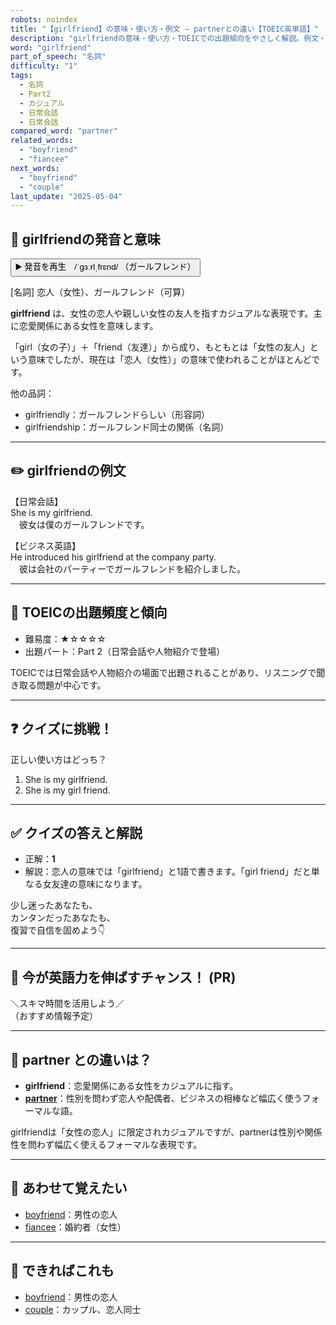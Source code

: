 ```yaml
---
robots: noindex
title: "【girlfriend】の意味・使い方・例文 ― partnerとの違い【TOEIC英単語】"
description: "girlfriendの意味・使い方・TOEICでの出題傾向をやさしく解説。例文・クイズ付きでpartnerとの違いもわかりやすく学べます。"
word: "girlfriend"
part_of_speech: "名詞"
difficulty: "1"
tags:
  - 名詞
  - Part2
  - カジュアル
  - 日常会話
  - 日常会話
compared_word: "partner"
related_words:
  - "boyfriend"
  - "fiancee"
next_words:
  - "boyfriend"
  - "couple"
last_update: "2025-05-04"
---
```


## 🔰 girlfriendの発音と意味

<button class="play-audio" onclick="playTTS('girlfriend')">
  <span class="play-audio-main">
    ▶️ 発音を再生　/ˈɡɜːrlˌfrɛnd/
  </span>
  <span class="play-audio-sub">
    （ガールフレンド）
  </span>
</button>

[名詞] 恋人（女性）、ガールフレンド（可算）

**girlfriend** は、女性の恋人や親しい女性の友人を指すカジュアルな表現です。主に恋愛関係にある女性を意味します。

「girl（女の子）」＋「friend（友達）」から成り、もともとは「女性の友人」という意味でしたが、現在は「恋人（女性）」の意味で使われることがほとんどです。

他の品詞：  
- girlfriendly：ガールフレンドらしい（形容詞）
- girlfriendship：ガールフレンド同士の関係（名詞）

---

## ✏️ girlfriendの例文

【日常会話】  
She is my girlfriend.  
　彼女は僕のガールフレンドです。

【ビジネス英語】  
He introduced his girlfriend at the company party.  
　彼は会社のパーティーでガールフレンドを紹介しました。

---

## 🎯 TOEICの出題頻度と傾向

- 難易度：★☆☆☆☆
- 出題パート：Part 2（日常会話や人物紹介で登場）

TOEICでは日常会話や人物紹介の場面で出題されることがあり、リスニングで聞き取る問題が中心です。

---

## ❓ クイズに挑戦！

正しい使い方はどっち？

1. She is my girlfriend.  
2. She is my girl friend.

---

## ✅ クイズの答えと解説

- 正解：**1**
- 解説：恋人の意味では「girlfriend」と1語で書きます。「girl friend」だと単なる女友達の意味になります。

少し迷ったあなたも、  
カンタンだったあなたも、  
復習で自信を固めよう👇️

---

## 🚀 今が英語力を伸ばすチャンス！ (PR)

<div class="info-center">
＼スキマ時間を活用しよう／<br>  
（おすすめ情報予定）
</div>

---

## 🤔  partner との違いは？

- **girlfriend**：恋愛関係にある女性をカジュアルに指す。
- **[partner](/word/partner/)**：性別を問わず恋人や配偶者、ビジネスの相棒など幅広く使うフォーマルな語。

girlfriendは「女性の恋人」に限定されカジュアルですが、partnerは性別や関係性を問わず幅広く使えるフォーマルな表現です。

---

## 🧩 あわせて覚えたい

- [boyfriend](/word/boyfriend/)：男性の恋人
- [fiancee](/word/fiancee/)：婚約者（女性）

---

## 📖 できればこれも

- [boyfriend](/word/boyfriend/)：男性の恋人
- [couple](/word/couple/)：カップル、恋人同士

<!-- cvid: aid11_bid06 -->
